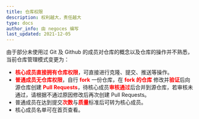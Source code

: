 ```yaml
---
title: 仓库权限
description: 权利越大，责任越大
type: docs
author_info: 由 negoces 编写
last_updated: 2021-12-05
---
```


<style>strong{color:red;}</style>

由于部分未使用过 Git 及 Github 的成员对仓库的概念以及仓库的操作并不熟悉，当前仓库管理模式变更为：

- **核心成员直接拥有仓库权限**，可直接进行克隆、提交、推送等操作。
- **普通成员无仓库权限**，自行 **fork** 一份仓库，在 **fork 的仓库** 修改并**验证**后向源仓库创建 **Pull Requests**，待核心成员**审核通过**后合并到源仓库，若审核未通过，请根据不通过原因修改后再次创建 Pull Requests。
- 普通成员在达到提交**次数**与**质量**标准后可转为核心成员。
- 核心成员名单可在首页查看。
